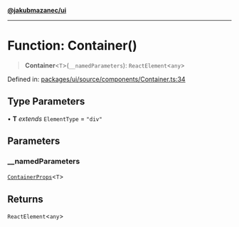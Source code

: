 [**@jakubmazanec/ui**](../README.md)

---

# Function: Container()

> **Container**\<`T`\>(`__namedParameters`): `ReactElement`\<`any`\>

Defined in:
[packages/ui/source/components/Container.ts:34](https://github.com/jakubmazanec/tools/blob/b189bd808f93a39eacbf7e401a82a754c5ce3b63/packages/ui/source/components/Container.ts#L34)

## Type Parameters

• **T** _extends_ `ElementType` = `"div"`

## Parameters

### \_\_namedParameters

[`ContainerProps`](../type-aliases/ContainerProps.md)\<`T`\>

## Returns

`ReactElement`\<`any`\>
